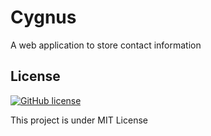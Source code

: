 # Cygnus
A web application to store contact information

## License
[![GitHub license](https://img.shields.io/github/license/ivan24400/Cygnus)](https://github.com/ivan24400/Cygnus/blob/master/LICENSE.TXT)

This project is under MIT License